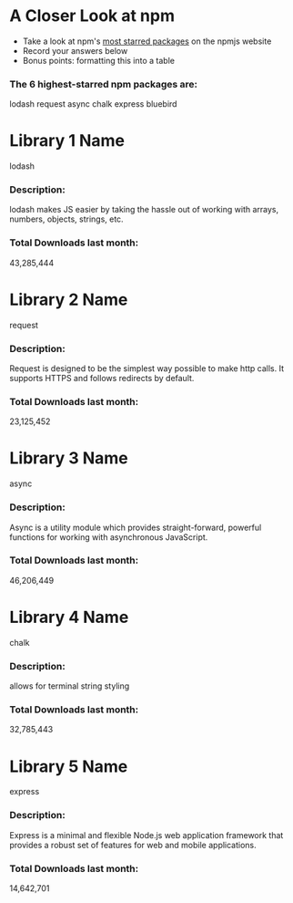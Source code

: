 # A Closer Look at npm
- Take a look at npm's [most starred packages](https://www.npmjs.com/browse/star) on the npmjs website
- Record your answers below
- Bonus points: formatting this into a table

### The 6 highest-starred npm packages are:
lodash
request
async
chalk
express
bluebird
# Library 1 Name
lodash
### Description:
lodash makes JS easier by taking the hassle out of working with arrays, numbers, objects, strings, etc.
### Total Downloads last month:
43,285,444
# Library 2 Name
request
### Description:
Request is designed to be the simplest way possible to make http calls. It supports HTTPS and follows redirects by default.
### Total Downloads last month:
23,125,452
# Library 3 Name
async
### Description:
Async is a utility module which provides straight-forward, powerful functions for working with asynchronous JavaScript. 
### Total Downloads last month:
46,206,449
# Library 4 Name
chalk
### Description:
allows for terminal string styling
### Total Downloads last month:
32,785,443
# Library 5 Name
express
### Description:
Express is a minimal and flexible Node.js web application framework that provides a robust set of features for web and mobile applications.

### Total Downloads last month:
14,642,701